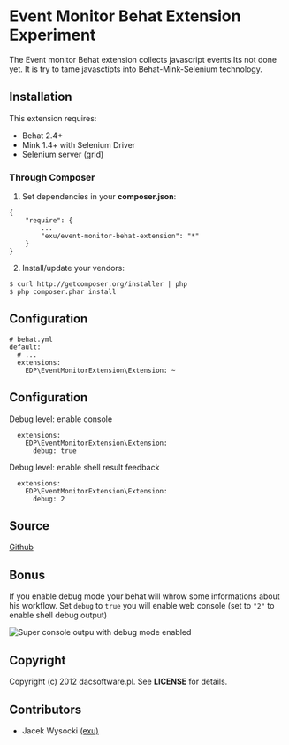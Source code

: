 Event Monitor Behat Extension Experiment
========================================

The Event monitor Behat extension collects javascript events
Its not done yet. It is try to tame javasctipts into Behat-Mink-Selenium
technology.

Installation
------------

This extension requires:

-   Behat 2.4+
-   Mink 1.4+ with Selenium Driver
-   Selenium server (grid)

### Through Composer

1.  Set dependencies in your **composer.json**:

~~~~ {.sourceCode .js}
{
    "require": {
        ...
        "exu/event-monitor-behat-extension": "*"
    }
}
~~~~

2.  Install/update your vendors:

~~~~ {.sourceCode .bash}
$ curl http://getcomposer.org/installer | php
$ php composer.phar install
~~~~

Configuration
-------------

~~~~ {.sourceCode .yaml}
# behat.yml
default:
  # ...
  extensions:
    EDP\EventMonitorExtension\Extension: ~
~~~~

Configuration
-------------

Debug level: enable console

~~~~ {.sourceCode .yaml}
  extensions:
    EDP\EventMonitorExtension\Extension:
      debug: true
~~~~

Debug level: enable shell result feedback

~~~~ {.sourceCode .yaml}
  extensions:
    EDP\EventMonitorExtension\Extension:
      debug: 2
~~~~


Source
------

[Github](https://github.com/exu/event-monitor-behat-extension)

Bonus
-----

If you enable debug mode your behat will whrow some informations about his workflow.
Set `debug` to `true` you will enable web console (set to `"2"` to enable shell debug output)

![Super console outpu with debug mode enabled](http://i2.minus.com/ieTnzdFZzfhAA.png)



Copyright
---------

Copyright (c) 2012 dacsoftware.pl. See **LICENSE** for details.

Contributors
------------

-   Jacek Wysocki [(exu)](http://github.com/exu)
